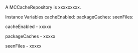 A MCCacheRepository is xxxxxxxxx.Instance Variables	cacheEnabled:		<Object>	packageCaches:		<Object>	seenFiles:		<Object>cacheEnabled	- xxxxxpackageCaches	- xxxxxseenFiles	- xxxxx